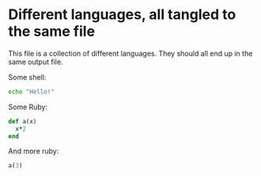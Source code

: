 # Different languages, all tangled to the same file
<!-- :Tangle DIRNAME/FILENAME.out -->
This file is a collection of different languages.
They should all end up in the same output file.

Some shell:

```sh
echo "Hello!"
```

Some Ruby:

```ruby
def a(x)
  x*2
end
```

And more ruby:

```ruby
a(3)
```
